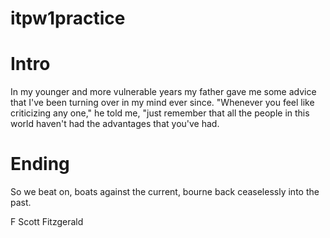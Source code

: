 # itpw1practice
# Intro
In my younger and more vulnerable years my father gave me some advice that I've been turning over in my mind ever since.
"Whenever you feel like criticizing any one," he told me, "just remember that all the people in this world haven't had the advantages that you've had.

# Ending
So we beat on, boats against the current, bourne back ceaselessly into the past.

F Scott Fitzgerald
